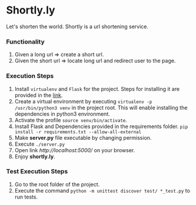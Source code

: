 # Shortly.ly
Let's shorten the world. Shortly is a url shortening service.

### Functionality

1. Given a long url => create a short url.
2. Given the short url => locate long url and redirect user to the page.

### Execution Steps

1. Install `virtualenv` and `Flask` for the project. Steps for installing it are provided in the [link](http://flask.pocoo.org/docs/0.10/installation/).
2. Create a virtual environment by executing `virtualenv -p /usr/bin/python3 venv` in the project root. This will enable installing the dependencies in python3 environment.
3. Activate the profile `source venv/bin/activate`.
4. Install Flask and Dependencies provided in the requirements folder. `pip install -r requirements.txt --allow-all-external`
5. Make **server.py** file executable by changing permission. 
6. Execute `./server.py`
7. Open link *http://localhost:5000/* on your browser.
8. Enjoy **shortly.ly**.


### Test Execution Steps

1. Go to the root folder of the project.
2. Execute the command `python -m unittest discover test/ *_test.py` to run tests.

